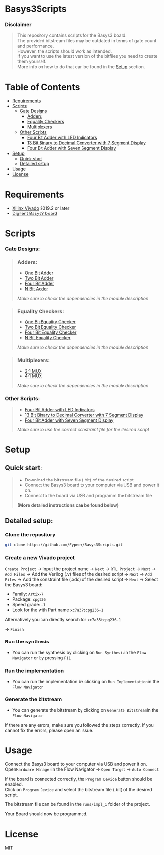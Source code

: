 # Basys3Scripts

### Disclaimer
> This repository contains scripts for the Basys3 board. <br>
> The provided bitstream files may be outdated in terms of gate count and performance. <br>
> However, the scripts should work as intended. <br>
> If you want to use the latest version of the bitfiles you need to create them yourself. <br>
> More info on how to do that can be found in the [Setup](#setup) section.

# Table of Contents
* [Requirements](#requirements)
* [Scripts](#scripts)
    * [Gate Designs](#gate-designs)
        * [Adders](#adders)
        * [Equality Checkers](#equality-checkers)
        * [Multiplexers](#multiplexers)
    * [Other Scripts](#other-scripts)
       * [Four Bit Adder with LED Indicators](#other-scripts)
       * [13 Bit Binary to Decimal Converter with 7 Segment Display](#other-scripts)
       * [Four Bit Adder with Seven Segment Display](#other-scripts)
* [Setup](#setup)
    * [Quick start](#quick-start)
    * [Detailed setup](#detailed-setup)
* [Usage](#usage)
* [License](#license)

# Requirements
* [Xilinx Vivado](https://www.xilinx.com/products/design-tools/vivado.html) 2019.2 or later
* [Digilent Basys3 board](https://reference.digilentinc.com/reference/programmable-logic/basys-3/start)

# Scripts
### Gate Designs:
> ### Adders:
> * [One Bit Adder](https://github.com/Fypeex/Basys3Scripts/blob/main/GateDesign/Adders/oneBitAdder.v)
> * [Two Bit Adder](https://github.com/Fypeex/Basys3Scripts/blob/main/GateDesign/Adders/twoBitAdder.v)
> * [Four Bit Adder](https://github.com/Fypeex/Basys3Scripts/blob/main/GateDesign/Adders/fourBitAdder.v)
> * [N Bit Adder](https://github.com/Fypeex/Basys3Scripts/blob/main/GateDesign/Adders/nBitAdder.v)
> 
> _Make sure to check the dependencies in the module description_

> ### Equality Checkers:
> * [One Bit Equality Checker](https://github.com/Fypeex/Basys3Scripts/blob/main/GateDesign/Equality/oneBitEquality.v)
> * [Two Bit Equality Checker](https://github.com/Fypeex/Basys3Scripts/blob/main/GateDesign/Equality/twoBitEquality.v)
> * [Four Bit Equality Checker](https://github.com/Fypeex/Basys3Scripts/blob/main/GateDesign/Equality/fourBitEquality.v)
> * [N Bit Equality Checker](https://github.com/Fypeex/Basys3Scripts/blob/main/GateDesign/Equality/nBitEquality.v)
>
> _Make sure to check the dependencies in the module description_

> ### Multiplexers:
> * [2:1 MUX](https://github.com/Fypeex/Basys3Scripts/blob/main/GateDesigns/MUX/twoOneMUX.v)
> * [4:1 MUX](https://github.com/Fypeex/Basys3Scripts/blob/main/GateDesigns/MUX/fourOneMUX.v)
> 
> _Make sure to check the dependencies in the module description_

### Other Scripts:
> * [Four Bit Adder with LED Indicators](https://github.com/Fypeex/Basys3Scripts/tree/main/BehaviouralDesign/4BitAdderLED)
> * [13 Bit Binary to Decimal Converter with 7 Segment Display](https://github.com/Fypeex/Basys3Scripts/tree/main/BehaviouralDesign/BinaryToDecimalConverter)
> * [Four Bit Adder with Seven Segment Display](https://github.com/Fypeex/Basys3Scripts/tree/main/Scripts/4BitAdder7Segment)
>
> _Make sure to use the correct constraint file for the desired script_
# Setup
## Quick start: 
> * Download the bitstream file (.bit) of the desired script
> * Connect the Basys3 board to your computer via USB and power it on.
> * Connect to the board via USB and programm the bitstream file
>
> <b>(More detailed instructions can be found below)</b>

## Detailed setup:
### Clone the repository

```bash
git clone https://github.com/Fypeex/Basys3Scripts.git
```

### Create a new Vivado project
 `Create Project` → Input the project name → `Next` → `RTL Project` → 
 `Next` → `Add Files` → Add the Verilog (.v) files of the desired script → 
 `Next` → `Add Files` → Add the constraint file (.xdc) of the desired script →
 `Next` → Select the Basys3 board: <br>
 
 * Family: `Artix-7`
 * Package: `cpg236`
 * Speed grade: `-1`
 * Look for the with Part name `xc7a35tcpg236-1`
 
 Alternatively you can directly search for `xc7a35tcpg236-1`
 
 → `Finish`


### Run the synthesis
* You can run the synthesis by clicking on `Run Synthesis`in the `Flow Navigator` or by pressing `F11`
### Run the implementation
* You can run the implementation by clicking on `Run Implementation`in the `Flow Navigator`
### Generate the bitstream
* You can generate the bitstream by clicking on `Generate Bitstream`in the `Flow Navigator`

If there are any errors, make sure you followed the steps correctly.
If you cannot fix the errors, please open an issue.

# Usage

 Connect the Basys3 board to your computer via USB and power it on. <br>
 Open`Hardware Manager`in the Flow Navigator →
 `Open Target` → `Auto Connect` <br>
 
 If the board is connected correctly, the `Program Device` button should be enabled. <br>
 Click on `Program Device` and select the bitstream file (.bit) of the desired script. <br>
 
 The bitstream file can be found in the `runs/impl_1` folder of the project. <br>
 
 Your Board should now be programmed.


# License
[MIT](https://github.com/Fypeex/Basys3Scripts/blob/main/LICENSE)


